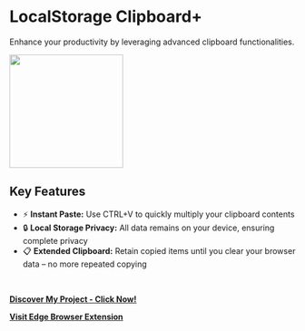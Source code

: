 # LocalStorage Clipboard+
Enhance your productivity by leveraging advanced clipboard functionalities.
<br>

<img src="https://github.com/tobwil/markdown_content/assets/72387477/84577c0f-ef78-4280-97a5-03c4630eab5c" width="200" height="200">
<br>

## Key Features

* ⚡ **Instant Paste:** Use CTRL+V to quickly multiply your clipboard contents
* 🔒 **Local Storage Privacy:** All data remains on your device, ensuring complete privacy
* 📋 **Extended Clipboard:** Retain copied items until you clear your browser data – no more repeated copying
<br>

<i class="fa-solid fa-up-right-from-square"></i> **[ Discover My Project - Click Now!](https://a.picoapps.xyz/administration-deal)**

**<i class="fa-solid fa-up-right-from-square"></i>[ Visit Edge Browser Extension](https://microsoftedge.microsoft.com/addons/detail/localstorage-clipboard/pcahepbhdanoejneffecomjnhpmadgcb)**
